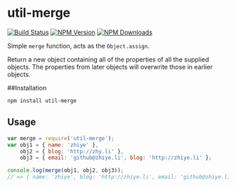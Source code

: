 util-merge
==============

 [![Build Status](https://api.travis-ci.org/zhiyelee/util-merge.svg)](http://travis-ci.org/zhiyelee/util-merge)
[![NPM Version](http://img.shields.io/npm/v/util-merge.svg?style=flat)](https://www.npmjs.org/package/util-merge)
[![NPM Downloads](https://img.shields.io/npm/dm/util-merge.svg?style=flat)](https://www.npmjs.org/package/util-merge)

Simple `merge` function, acts as the `Object.assign`.

Return a new object containing all of the properties of all the supplied objects. The properties from later objects will overwrite those in earlier objects.

##Installation

    npm install util-merge

## Usage

```javascript
var merge = require('util-merge');
var obj1 = { name: 'zhiye' },
    obj2 = { blog: 'http://zhy.li' },
    obj3 = { email: 'github@zhiye.li', blog: 'http://zhiye.li' };

console.log(merge(obj1, obj2, obj3));
// => { name: 'zhiye', blog: 'http://zhiye.li', email: 'github@zhiye.li' }
```
